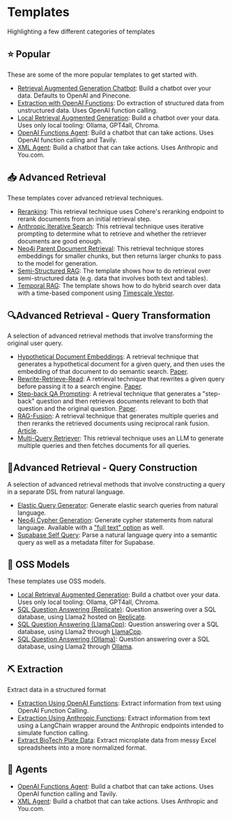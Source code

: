 # Templates

Highlighting a few different categories of templates

## ⭐ Popular

These are some of the more popular templates to get started with.

- [Retrieval Augmented Generation Chatbot](../rag-conversation): Build a chatbot over your data. Defaults to OpenAI and Pinecone.
- [Extraction with OpenAI Functions](../extraction-openai-functions): Do extraction of structured data from unstructured data. Uses OpenAI function calling.
- [Local Retrieval Augmented Generation](../rag-chroma-private): Build a chatbot over your data. Uses only local tooling: Ollama, GPT4all, Chroma.
- [OpenAI Functions Agent](../openai-functions-agent): Build a chatbot that can take actions. Uses OpenAI function calling and Tavily.
- [XML Agent](../xml-agent): Build a chatbot that can take actions. Uses Anthropic and You.com.


## 📥 Advanced Retrieval

These templates cover advanced retrieval techniques.

- [Reranking](../rag-pinecone-rerank): This retrieval technique uses Cohere's reranking endpoint to rerank documents from an initial retrieval step.
- [Anthropic Iterative Search](../anthropic-iterative-search): This retrieval technique uses iterative prompting to determine what to retrieve and whether the retriever documents are good enough.
- [Neo4j Parent Document Retrieval](../neo4j-parent): This retrieval technique stores embeddings for smaller chunks, but then returns larger chunks to pass to the model for generation.
- [Semi-Structured RAG](../rag-semi-structured): The template shows how to do retrieval over semi-structured data (e.g. data that involves both text and tables).
- [Temporal RAG](../rag-timescale-hybrid-search-time): The template shows how to do hybrid search over data with a time-based component using [Timescale Vector](https://www.timescale.com/ai?utm_campaign=vectorlaunch&utm_source=langchain&utm_medium=referral).

## 🔍Advanced Retrieval - Query Transformation

A selection of advanced retrieval methods that involve transforming the original user query.

- [Hypothetical Document Embeddings](../hyde): A retrieval technique that generates a hypothetical document for a given query, and then uses the embedding of that document to do semantic search. [Paper](https://arxiv.org/abs/2212.10496).
- [Rewrite-Retrieve-Read](../rewrite-retrieve-read): A retrieval technique that rewrites a given query before passing it to a search engine. [Paper](https://arxiv.org/abs/2305.14283).
- [Step-back QA Prompting](../stepback-qa-prompting): A retrieval technique that generates a "step-back" question and then retrieves documents relevant to both that question and the original question. [Paper](https://arxiv.org/abs//2310.06117).
- [RAG-Fusion](../rag-fusion): A retrieval technique that generates multiple queries and then reranks the retrieved documents using reciprocal rank fusion. [Article](https://towardsdatascience.com/forget-rag-the-future-is-rag-fusion-1147298d8ad1).
- [Multi-Query Retriever](../rag-pinecone-multi-query): This retrieval technique uses an LLM to generate multiple queries and then fetches documents for all queries.


## 🧠Advanced Retrieval - Query Construction

A selection of advanced retrieval methods that involve constructing a query in a separate DSL from natural language.

- [Elastic Query Generator](../elastic-query-generator): Generate elastic search queries from natural language.
- [Neo4j Cypher Generation](../neo4j-cypher): Generate cypher statements from natural language. Available with a ["full text" option](../neo4j-cypher-ft) as well.
- [Supabase Self Query](../self-query-supabase): Parse a natural language query into a semantic query as well as a metadata filter for Supabase.

## 🦙 OSS Models

These templates use OSS models.

- [Local Retrieval Augmented Generation](../rag-chroma-private): Build a chatbot over your data. Uses only local tooling: Ollama, GPT4all, Chroma.
- [SQL Question Answering (Replicate)](../sql-llama2): Question answering over a SQL database, using Llama2 hosted on [Replicate](https://replicate.com/).
- [SQL Question Answering (LlamaCpp)](../sql-llamacpp): Question answering over a SQL database, using Llama2 through [LlamaCpp](https://github.com/ggerganov/llama.cpp).
- [SQL Question Answering (Ollama)](../sql-ollama): Question answering over a SQL database, using Llama2 through [Ollama](https://github.com/jmorganca/ollama).

## ⛏️ Extraction

Extract data in a structured format
- [Extraction Using OpenAI Functions](../extraction-openai-functions): Extract information from text using OpenAI Function Calling.
- [Extraction Using Anthropic Functions](../extraction-anthropic-functions): Extract information from text using a LangChain wrapper around the Anthropic endpoints intended to simulate function calling.
- [Extract BioTech Plate Data](../plate-chain): Extract microplate data from messy Excel spreadsheets into a more normalized format.

## 🤖 Agents
- [OpenAI Functions Agent](../openai-functions-agent): Build a chatbot that can take actions. Uses OpenAI function calling and Tavily.
- [XML Agent](../xml-agent): Build a chatbot that can take actions. Uses Anthropic and You.com.
